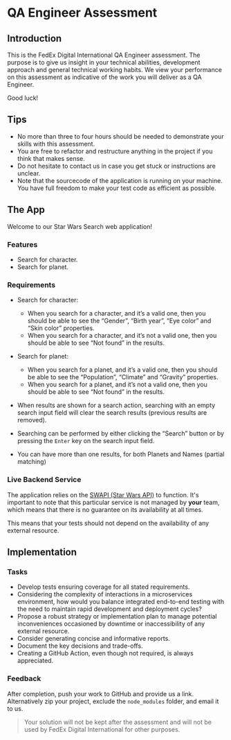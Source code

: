# QA Engineer Assessment

## Introduction

This is the FedEx Digital International QA Engineer assessment. 
The purpose is to give us insight in your technical abilities, development approach and general technical working habits. 
We view your performance on this assessment as indicative of the work you will deliver as a QA Engineer.

Good luck!

## Tips

* No more than three to four hours should be needed to demonstrate your skills with this assessment.
* You are free to refactor and restructure anything in the project if you think that makes sense.
* Do not hesitate to contact us in case you get stuck or instructions are unclear.
* Note that the sourcecode of the application is running on your machine. 
  You have full freedom to make your test code as efficient as possible.

## The App

Welcome to our Star Wars Search web application!

### Features
- Search for character.
- Search for planet.

### Requirements

* Search for character:
    * When you search for a character, and it’s a valid one, then you should be able to see the “Gender”, “Birth year”, “Eye color” and “Skin color” properties.
    * When you search for a character, and it’s not a valid one, then you should be able to see “Not found” in the results.

* Search for planet:
    * When you search for a planet, and it’s a valid one, then you should be able to see the “Population”, “Climate” and “Gravity” properties.
    * When you search for a planet, and it’s not a valid one, then you should be able to see “Not found” in the results.

* When results are shown for a search action, searching with an empty search input field will clear the search results (previous results are removed).
* Searching can be performed by either clicking the “Search” button or by pressing the `Enter` key on the search input field.
* You can have more than one results, for both Planets and Names (partial matching)

### Live Backend Service
The application relies on the [SWAPI (Star Wars API)](https://swapi.tech/documentation) to function. 
It's important to note that this particular service is not managed by **your** team, which means that there is no guarantee on its availability at all times.

This means that your tests should not depend on the availability of any external resource.

## Implementation

### Tasks
- Develop tests ensuring coverage for all stated requirements.
- Considering the complexity of interactions in a microservices environment, 
  how would you balance integrated end-to-end testing with the need to maintain rapid development and deployment cycles?
- Propose a robust strategy or implementation plan to manage potential inconveniences occasioned by downtime or inaccessibility of any external resource.
- Consider generating concise and informative reports.
- Document the key decisions and trade-offs.
- Creating a GitHub Action, even though not required, is always appreciated.

### Feedback

After completion, push your work to GitHub and provide us a link. 
Alternatively zip your project, exclude the `node_modules` folder, and email it to us.

> Your solution will not be kept after the assessment and will not be used by FedEx Digital International for other purposes.
